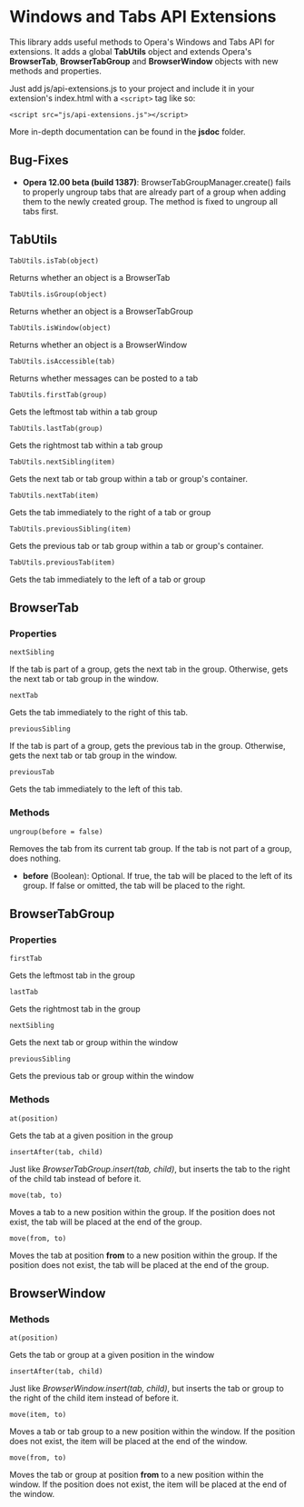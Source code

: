 # Windows and Tabs API Extensions

This library adds useful methods to Opera's Windows and Tabs API for extensions.
It adds a global **TabUtils** object and extends Opera's **BrowserTab**,
**BrowserTabGroup** and **BrowserWindow** objects with new methods and properties.

Just add js/api-extensions.js to your project and include it in your 
extension's index.html with a `<script>` tag like so:

	<script src="js/api-extensions.js"></script>

More in-depth documentation can be found in the **jsdoc** folder.

## Bug-Fixes

* **Opera 12.00 beta (build 1387)**: BrowserTabGroupManager.create() fails to 
properly ungroup tabs that are already part of a group when adding them to the
newly created group. The method is fixed to ungroup all tabs first.

## TabUtils

	TabUtils.isTab(object)
Returns whether an object is a BrowserTab

	TabUtils.isGroup(object)
Returns whether an object is a BrowserTabGroup

	TabUtils.isWindow(object)
Returns whether an object is a BrowserWindow

	TabUtils.isAccessible(tab)
Returns whether messages can be posted to a tab

	TabUtils.firstTab(group)
Gets the leftmost tab within a tab group

	TabUtils.lastTab(group)
Gets the rightmost tab within a tab group

	TabUtils.nextSibling(item)
Gets the next tab or tab group within a tab or group's container.

	TabUtils.nextTab(item)
Gets the tab immediately to the right of a tab or group

	TabUtils.previousSibling(item)
Gets the previous tab or tab group within a tab or group's container.

	TabUtils.previousTab(item)
Gets the tab immediately to the left of a tab or group

## BrowserTab

### Properties
	nextSibling
If the tab is part of a group, gets the next tab in the group. 
Otherwise, gets the next tab or tab group in the window.

	nextTab
Gets the tab immediately to the right of this tab.

	previousSibling
If the tab is part of a group, gets the previous tab in the group. 
Otherwise, gets the next tab or tab group in the window.

	previousTab
Gets the tab immediately to the left of this tab.

### Methods
	ungroup(before = false)
Removes the tab from its current tab group. 
If the tab is not part of a group, does nothing.

* **before** (Boolean): Optional. If true, the tab will be placed to the left of
its group. If false or omitted, the tab will be placed to the right.

## BrowserTabGroup

### Properties
	firstTab
Gets the leftmost tab in the group

	lastTab
Gets the rightmost tab in the group

	nextSibling
Gets the next tab or group within the window

	previousSibling
Gets the previous tab or group within the window

### Methods
	at(position)
Gets the tab at a given position in the group

	insertAfter(tab, child)
Just like *BrowserTabGroup.insert(tab, child)*, but inserts the tab to the
right of the child tab instead of before it.

	move(tab, to)
Moves a tab to a new position within the group. 
If the position does not exist, the tab will be placed at the end of the group.

	move(from, to)
Moves the tab at position **from** to a new position within the group.
If the position does not exist, the tab will be placed at the end of the group.

## BrowserWindow

### Methods
	at(position)
Gets the tab or group at a given position in the window

	insertAfter(tab, child)
Just like *BrowserWindow.insert(tab, child)*, but inserts the tab or group to 
the right of the child item instead of before it.

	move(item, to)
Moves a tab or tab group to a new position within the window. 
If the position does not exist, the item will be placed at the end of the window.

	move(from, to)
Moves the tab or group at position **from** to a new position within the window.
If the position does not exist, the item will be placed at the end of the window.

